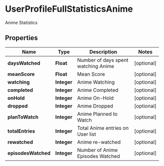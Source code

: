 

# UserProfileFullStatisticsAnime

Anime Statistics

## Properties

| Name | Type | Description | Notes |
|------------ | ------------- | ------------- | -------------|
|**daysWatched** | **Float** | Number of days spent watching Anime |  [optional] |
|**meanScore** | **Float** | Mean Score |  [optional] |
|**watching** | **Integer** | Anime Watching |  [optional] |
|**completed** | **Integer** | Anime Completed |  [optional] |
|**onHold** | **Integer** | Anime On-Hold |  [optional] |
|**dropped** | **Integer** | Anime Dropped |  [optional] |
|**planToWatch** | **Integer** | Anime Planned to Watch |  [optional] |
|**totalEntries** | **Integer** | Total Anime entries on User list |  [optional] |
|**rewatched** | **Integer** | Anime re-watched |  [optional] |
|**episodesWatched** | **Integer** | Number of Anime Episodes Watched |  [optional] |




